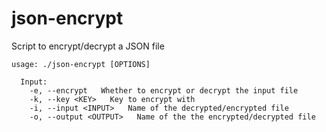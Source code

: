 # json-encrypt

Script to encrypt/decrypt a JSON file

```
usage: ./json-encrypt [OPTIONS]

  Input:
    -e, --encrypt   Whether to encrypt or decrypt the input file
    -k, --key <KEY>   Key to encrypt with
    -i, --input <INPUT>   Name of the decrypted/encrypted file
    -o, --output <OUTPUT>   Name of the the encrypted/decrypted file
```

